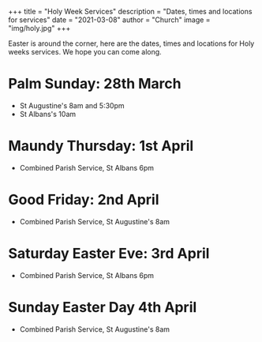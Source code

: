 +++
title = "Holy Week Services"
description = "Dates, times and locations for services"
date = "2021-03-08"
author = "Church"
image = "img/holy.jpg"
+++


Easter is around the corner, here are the dates, times and locations for Holy weeks services. We hope you can come along.




# Palm Sunday: 28th March
* St Augustine's 8am and 5:30pm
* St Albans's 10am

# Maundy Thursday: 1st April
* Combined Parish Service, St Albans 6pm

# Good Friday: 2nd April
* Combined Parish Service, St Augustine's 8am

# Saturday Easter Eve: 3rd April
* Combined Parish Service, St Albans 6pm

# Sunday Easter Day 4th April
* Combined Parish Service, St Augustine's 8am
